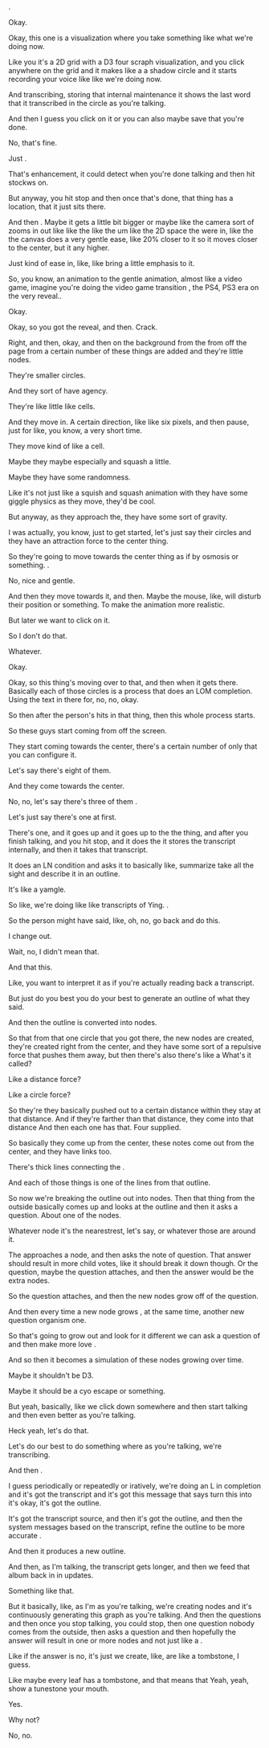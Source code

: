 .

Okay.

Okay, this one is a visualization where you take something like what we're doing now.

Like you it's a 2D grid with a D3 four scraph visualization, and you click anywhere on the grid and it makes like a a shadow circle and it starts recording your voice like like we're doing now.

And transcribing, storing that internal maintenance it shows the last word that it transcribed in the circle as you're talking.

And then I guess you click on it or you can also maybe save that you're done.

No, that's fine.

Just .

That's enhancement, it could detect when you're done talking and then hit stockws on.

But anyway, you hit stop and then once that's done, that thing has a location, that it just sits there.

And then . Maybe it gets a little bit bigger or maybe like the camera sort of zooms in out like like the like the um like the 2D space the were in, like the the canvas does a very gentle ease, like 20% closer to it so it moves closer to the center, but it any higher.

Just kind of ease in, like, like bring a little emphasis to it.

So, you know, an animation to the gentle animation, almost like a video game, imagine you're doing the video game transition , the PS4, PS3 era on the very reveal..

Okay.

Okay, so you got the reveal, and then. Crack.

Right, and then, okay, and then on the background from the from off the page from a certain number of these things are added and they're little nodes.

They're smaller circles.

And they sort of have agency.

They're like little like cells.

And they move in. A certain direction, like like six pixels, and then pause, just for like, you know, a very short time.

They move kind of like a cell.

Maybe they maybe especially and squash a little.

Maybe they have some randomness.

Like it's not just like a squish and squash animation with they have some giggle physics as they move, they'd be cool.

But anyway, as they approach the, they have some sort of gravity.

I was actually, you know, just to get started, let's just say their circles and they have an attraction force to the center thing.

So they're going to move towards the center thing as if by osmosis or something. .

No, nice and gentle.

And then they move towards it, and then. Maybe the mouse, like, will disturb their position or something. To make the animation more realistic.

But later we want to click on it.

So I don't do that.

Whatever.

Okay.

Okay, so this thing's moving over to that, and then when it gets there. Basically each of those circles is a process that does an LOM completion. Using the text in there for, no, no, okay.

So then after the person's hits in that thing, then this whole process starts.

So these guys start coming from off the screen.

They start coming towards the center, there's a certain number of only that you can configure it.

Let's say there's eight of them.

And they come towards the center.

No, no, let's say there's three of them .

Let's just say there's one at first.

There's one, and it goes up and it goes up to the the thing, and after you finish talking, and you hit stop, and it does the it stores the transcript internally, and then it takes that transcript.

It does an LN condition and asks it to basically like, summarize take all the sight and describe it in an outline.

It's like a yamgle.

So like, we're doing like like transcripts of Ying. .

So the person might have said, like, oh, no, go back and do this.

I change out.

Wait, no, I didn't mean that.

And that this.

Like, you want to interpret it as if you're actually reading back a transcript.

But just do you best you do your best to generate an outline of what they said.

And then the outline is converted into nodes.

So that from that one circle that you got there, the new nodes are created, they're created right from the center, and they have some sort of a repulsive force that pushes them away, but then there's also there's like a What's it called?

Like a distance force?

Like a circle force?

So they're they basically pushed out to a certain distance within they stay at that distance. And if they're farther than that distance, they come into that distance And then each one has that. Four supplied.

So basically they come up from the center, these notes come out from the center, and they have links too.

There's thick lines connecting the .

And each of those things is one of the lines from that outline.

So now we're breaking the outline out into nodes. Then that thing from the outside basically comes up and looks at the outline and then it asks a question. About one of the nodes.

Whatever node it's the nearestrest, let's say, or whatever those are around it.

The approaches a node, and then asks the note of question. That answer should result in more child votes, like it should break it down though. Or the question, maybe the question attaches, and then the answer would be the extra nodes.

So the question attaches, and then the new nodes grow off of the question.

And then every time a new node grows , at the same time, another new question organism one.

So that's going to grow out and look for it different we can ask a question of and then make more love .

And so then it becomes a simulation of these nodes growing over time.

Maybe it shouldn't be D3.

Maybe it should be a cyo escape or something.

But yeah, basically, like we click down somewhere and then start talking and then even better as you're talking.

Heck yeah, let's do that.

Let's do our best to do something where as you're talking, we're transcribing.

And then .

I guess periodically or repeatedly or iratively, we're doing an L in completion and it's got the transcript and it's got this message that says turn this into it's okay, it's got the outline.

It's got the transcript source, and then it's got the outline, and then the system messages based on the transcript, refine the outline to be more accurate .

And then it produces a new outline.

And then, as I'm talking, the transcript gets longer, and then we feed that album back in in updates.

Something like that.

But it basically, like, as I'm as you're talking, we're creating nodes and it's continuously generating this graph as you're talking. And then the questions and then once you stop talking, you could stop, then one question nobody comes from the outside, then asks a question and then hopefully the answer will result in one or more nodes and not just like a .

Like if the answer is no, it's just we create, like, are like a tombstone, I guess.

Like maybe every leaf has a tombstone, and that means that Yeah, yeah, show a tunestone your mouth.

Yes.

Why not?

No, no. 